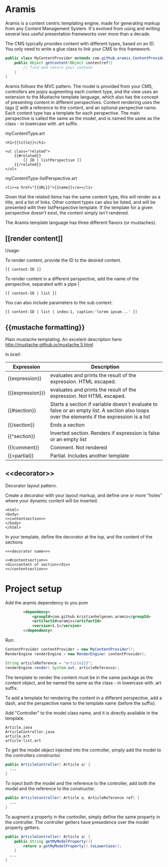 Aramis
========

Aramis is a content centric templating engine, made for generating markup from any Content Management System. It's evolved from using and writing several less useful presentation frameworks over more than a decade.

The CMS typically provides content with different types, based on an ID. You only need to write a glue class to link your CMS to this framework.

```java
public class MyContentProvider extends com.github.aramis.ContentProvider{
	public Object getContent(Object contentref){
		// find and return your content
	}
}
```

Aramis follows the MVC pattern. The model is provided from your CMS, controllers are pojos augmenting each content type, and the view uses an extension to the Mustache template language, which also has the concept of presenting content in different perspectives. Content rendering uses the tags [[ with a reference to the content, and an optional perspective name. Each content type has a template for each perspective. The main perspective is called the same as the model, and is named the same as the class - in lowercase with .art suffix.


myContentType.art
```
<h1>{{title}}</h1>

<ul class="related">
	{{#related}}
		[[ ID | listPerspective ]]
	{{/related}}
</ul>
```


myContentType-listPerspective.art
```
<li><a href="{{URL}}">{{name}}</a></li>
```

Given that the related items has the same content type, this will render as a title, and a list of links. Other content types can also be listed, and will be presented with their listPerspective template. If the template for a given perspective doesn't exist, the content simply isn't rendered.


The Aramis template language has three different flavors (or mustaches).


[[render content]]
-------

Usage: 

To render content, provide the ID to the desired content. 
```
[[ content-ID ]]
```

To render content in a different perspective, add the name of the perspective, separated with a pipe |
```
[[ content-ID | list ]]
```

You can also include parameters to the sub context:
```
[[ content-ID | list | index:1, caption:'lorem ipsum...' ]]
```



{{mustache formatting}}
------
Plain mustache templating. An excelent description here: http://mustache.github.io/mustache.5.html

In brief:

| Expression | Description |
|-------|--------|
| {{expression}} | evaluates and prints the result of the expression. HTML escaped. |
| {{{expression}}} | evaluates and prints the result of the expression. Not HTML escaped. |
| {{#section}} | Starts a section if variable doesn`t evaluate to false or an empty list. A section also loops over the elements if the expression is a list |
| {{/section}} | Ends a section |
| {{^section}} | Inverted section. Renders if expression is false or an empty list |
| {{!comment}} | Comment. Not rendered |
| {{>partial}} | Partial. Includes another template |



&lt;&lt;decorator>>
-------
Decorator layout pattern. 

Create a decorator with your layout markup, and define one or more "holes" where your dynamic content will be inserted.

```
<html>
<body>
<<contentsection>>
</body>
</html>

```

In your template, define the decorator at the top, and the content of the sections
```
<<<decorator name>>>

<<#contentsection>>
<div>content of section</div>
<</contentsection>>
```




Project setup
==============

Add the aramis dependency to you pom

```xml
		<dependency>
		    <groupId>com.github.kristianhelgesen.aramis</groupId>
		    <artifactId>aramis</artifactId>
		    <version>1.1</version>
		</dependency>			
```



Run:

```java
ContentProvider contentProvider = new MyContentProvider();
RenderEngine renderEngine = new RenderEngine( contentProvider);

String articleReference = "article123";
renderEngine.render( System.out, articleReference);
```


The template to render the content must be in the same package as the content object, and be named the same as the class - in lowercase with .art suffix.

To add a template for rendering the content in a different perspective, add a dash, and the perspective name to the template name (before the suffix).
 
Add "Controller" to the model class name, and it is directly available in the template. 

```
Article.java
ArticleController.java
article.art
article-list.art
```



To get the model object injected into the controller, simply add the model to the controllers constructor.
```java
public ArticleController( Article a) {
  ...
}
```

To inject both the model and the reference to the controller, add both the model and the reference to the constructor.
```java
public ArticleController( Article a, ArticleReference ref) {
  ...
}
```


To augment a property in the controller, simply define the same property in the controller. The controller getters have presedence over the model property getters.
```java
public ArticleController( Article a) {
	public String getMyModelProperty(){
		return a.getMyModelProperty().toLowerCase();
	}
  ...
}
```







